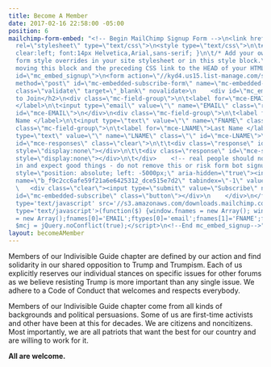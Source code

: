 ```yaml
---
title: Become A Member
date: 2017-02-16 22:58:00 -05:00
position: 6
mailchimp-form-embed: "<!-- Begin MailChimp Signup Form -->\n<link href=\"//cdn-images.mailchimp.com/embedcode/classic-10_7.css\"
  rel=\"stylesheet\" type=\"text/css\">\n<style type=\"text/css\">\n\t#mc_embed_signup{background:#fff;
  clear:left; font:14px Helvetica,Arial,sans-serif; }\n\t/* Add your own MailChimp
  form style overrides in your site stylesheet or in this style block.\n\t   We recommend
  moving this block and the preceding CSS link to the HEAD of your HTML file. */\n</style>\n<div
  id=\"mc_embed_signup\">\n<form action=\"//kyd4.us15.list-manage.com/subscribe/post?u=f9c2cc6afe59f21a6e6425312&amp;id=dce515e7d2\"
  method=\"post\" id=\"mc-embedded-subscribe-form\" name=\"mc-embedded-subscribe-form\"
  class=\"validate\" target=\"_blank\" novalidate>\n    <div id=\"mc_embed_signup_scroll\">\n\t<h2>Subscribe
  to Join</h2>\n<div class=\"mc-field-group\">\n\t<label for=\"mce-EMAIL\">Email Address
  </label>\n\t<input type=\"email\" value=\"\" name=\"EMAIL\" class=\"required email\"
  id=\"mce-EMAIL\">\n</div>\n<div class=\"mc-field-group\">\n\t<label for=\"mce-FNAME\">First
  Name </label>\n\t<input type=\"text\" value=\"\" name=\"FNAME\" class=\"\" id=\"mce-FNAME\">\n</div>\n<div
  class=\"mc-field-group\">\n\t<label for=\"mce-LNAME\">Last Name </label>\n\t<input
  type=\"text\" value=\"\" name=\"LNAME\" class=\"\" id=\"mce-LNAME\">\n</div>\n\t<div
  id=\"mce-responses\" class=\"clear\">\n\t\t<div class=\"response\" id=\"mce-error-response\"
  style=\"display:none\"></div>\n\t\t<div class=\"response\" id=\"mce-success-response\"
  style=\"display:none\"></div>\n\t</div>    <!-- real people should not fill this
  in and expect good things - do not remove this or risk form bot signups-->\n    <div
  style=\"position: absolute; left: -5000px;\" aria-hidden=\"true\"><input type=\"text\"
  name=\"b_f9c2cc6afe59f21a6e6425312_dce515e7d2\" tabindex=\"-1\" value=\"\"></div>\n
  \   <div class=\"clear\"><input type=\"submit\" value=\"Subscribe\" name=\"subscribe\"
  id=\"mc-embedded-subscribe\" class=\"button\"></div>\n    </div>\n</form>\n</div>\n<script
  type='text/javascript' src='//s3.amazonaws.com/downloads.mailchimp.com/js/mc-validate.js'></script><script
  type='text/javascript'>(function($) {window.fnames = new Array(); window.ftypes
  = new Array();fnames[0]='EMAIL';ftypes[0]='email';fnames[1]='FNAME';ftypes[1]='text';fnames[2]='LNAME';ftypes[2]='text';}(jQuery));var
  $mcj = jQuery.noConflict(true);</script>\n<!--End mc_embed_signup-->"
layout: becomeAMember
---
```


Members of our Indivisible Guide chapter are defined by our action and find solidarity in our shared opposition to Trump and Trumpism. Each of us explicitly reserves our individual stances on specific issues for other forums as we believe resisting Trump is more important than any single issue. We adhere to a Code of Conduct that welcomes and respects everybody.

Members of our Indivisible Guide chapter come from all kinds of backgrounds and political persuasions. Some of us are first-time activists and other have been at this for decades. We are citizens and noncitizens. Most importantly, we are all patriots that want the best for our country and are willing to work for it.

**All are welcome.**
